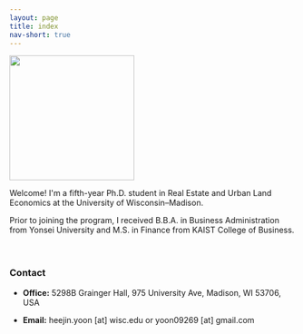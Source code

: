 ```yaml
---
layout: page
title: index
nav-short: true
---
```

<!---  cover-img: /assets/img/Grainger2.jpg --->

<img src= "https://heejin-yoon.github.io/assets/img/profile_heejin.jpg" width="220">
<br/>

Welcome! I'm a fifth-year Ph.D. student in Real Estate and Urban Land Economics at the University of Wisconsin&ndash;Madison.

Prior to joining the program, I received B.B.A. in Business Administration from Yonsei University and M.S. in Finance from KAIST College of Business.

<div style="margin-bottom: 1em;margin-top: 1em;">ㅤ</div>

### Contact

<ul>
  <li>
   <div style="margin-bottom: 1em;margin-top: 1em">
<b>Office:</b> 5298B Grainger Hall, 975 University Ave, Madison, WI 53706, USA 
  </div>
  </li>
  <li>
   <div style="margin-bottom: 1em;margin-top: 1em">
<b>Email:</b> heejin.yoon [at] wisc.edu or yoon09269 [at] gmail.com
  </div>
  </li>
</ul>

